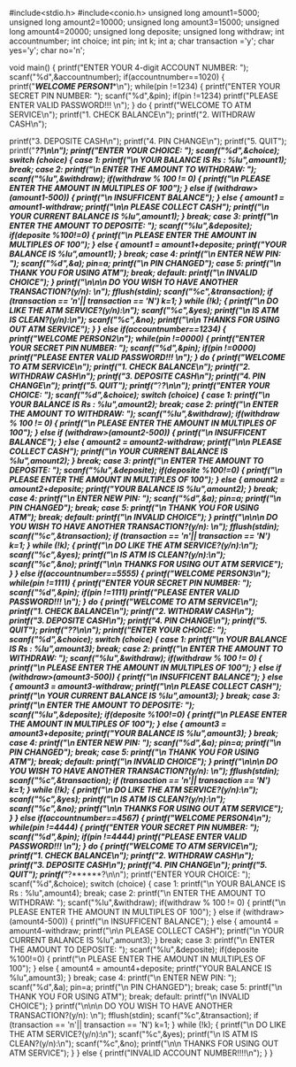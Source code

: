 #include<stdio.h>
#include<conio.h>
unsigned long amount1=5000;
unsigned long amount2=10000;
unsigned long amount3=15000;
unsigned long amount4=20000;
unsigned long deposite;
unsigned long withdraw;
int accountnumber;
int choice;
int pin;
int k;
int a;
char transaction ='y';
char yes='y';
char no='n';
 
 
void main()
{
    printf("ENTER YOUR 4-digit ACCOUNT NUMBER: ");
    scanf("%d",&accountnumber);
    if(accountnumber==1020)
    {
        printf("***WELCOME PERSON1****\n");
        while(pin !=1234)
        {
        printf("ENTER YOUR SECRET PIN NUMBER: ");
        scanf("%d",&pin);
        if(pin !=1234)
        printf("PLEASE ENTER VALID PASSWORD!!! \n");
        }
        do
            {
                printf("WELCOME TO ATM SERVICE\n");
                printf("1. CHECK BALANCE\n");
                printf("2. WITHDRAW CASH\n");
 
printf("3. DEPOSITE CASH\n");
                printf("4. PIN CHANGE\n");
                printf("5. QUIT");
                printf("***?******?\n\n");
                printf("ENTER YOUR CHOICE: ");
                scanf("%d",&choice);
                switch (choice)
                                {
                    case 1:
                        printf("\n YOUR BALANCE IS Rs : %lu",amount1);
                        break;
                    case 2:
                        printf("\n ENTER THE AMOUNT TO WITHDRAW: ");
                        scanf("%lu",&withdraw);
                        if(withdraw % 100 != 0)
                            {
                                printf("\n PLEASE ENTER THE AMOUNT IN MULTIPLES OF 100");
                            }
                        else if (withdraw>(amount1-500))
                            {
                                printf("\n INSUFFICENT BALANCE");
                            }
                        else
                            {
                                amount1 = amount1-withdraw;
                                printf("\n\n PLEASE COLLECT CASH");
                                printf("\n YOUR CURRENT BALANCE IS %lu",amount1);
                            }
                        break;
                    case 3:
                        printf("\n ENTER THE AMOUNT TO DEPOSITE: ");
                        scanf("%lu",&deposite);
                        if(deposite %100!=0)
                        {
                            printf("\n PLEASE ENTER THE AMOUNT IN MULTIPLES OF 100");
                        }
                        else
                        {
                           amount1 = amount1+deposite;
                           printf("YOUR BALANCE IS %lu",amount1);
                        }
                        break;
                    case 4:
                        printf("\n ENTER NEW PIN: ");
                        scanf("%d",&a);
                        pin=a;
                        printf("\n PIN CHANGED");
                         case 5:
                        printf("\n THANK YOU FOR USING ATM");
                        break;
                    default:
                        printf("\n INVALID CHOICE");
                }
                printf("\n\n\n DO YOU WISH TO HAVE ANOTHER TRANSACTION?(y/n): \n");
                fflush(stdin);
                scanf("%c",&transaction);
                if (transaction == 'n'|| transaction == 'N')
                    k=1;
            }
                while (!k);
                {
                    printf("\n DO LIKE THE ATM SERVICE?(y/n):\n");
                    scanf("%c",&yes);
                    printf("\n IS ATM IS CLEAN?(y/n):\n");
                    scanf("%c",&no);
                    printf("\n\n THANKS FOR USING OUT ATM SERVICE");
                }
    }
    else if(accountnumber==1234)
    {
        printf("***WELCOME PERSON2***\n");
         while(pin !=0000)
        {
        printf("ENTER YOUR SECRET PIN NUMBER: ");
        scanf("%d",&pin);
        if(pin !=0000)
        printf("PLEASE ENTER VALID PASSWORD!!! \n");
        }
        do
            {
                printf("WELCOME TO ATM SERVICE\n");
                printf("1. CHECK BALANCE\n");
                printf("2. WITHDRAW CASH\n");
                printf("3. DEPOSITE CASH\n");
                printf("4. PIN CHANGE\n");
                printf("5. QUIT");
                printf("***?******?\n\n");
                printf("ENTER YOUR CHOICE: ");
                scanf("%d",&choice);
                switch (choice)
                {
                    case 1:
                        printf("\n YOUR BALANCE IS Rs : %lu",amount2);
                        break;
                    case 2:
                        printf("\n ENTER THE AMOUNT TO WITHDRAW: ");
                        scanf("%lu",&withdraw);
                        if(withdraw % 100 != 0)
                            {
                                printf("\n PLEASE ENTER THE AMOUNT IN MULTIPLES OF 100");
                            }
                        else if (withdraw>(amount2-500))
                            {
                                printf("\n INSUFFICENT BALANCE");
                            }
                        else
                            {
                                amount2 = amount2-withdraw;
                                printf("\n\n PLEASE COLLECT CASH");
                                printf("\n YOUR CURRENT BALANCE IS %lu",amount2);
                            }
                        break;
                    case 3:
                        printf("\n ENTER THE AMOUNT TO DEPOSITE: ");
                        scanf("%lu",&deposite);
                        if(deposite %100!=0)
                        {
                            printf("\n PLEASE ENTER THE AMOUNT IN MULTIPLES OF 100");
                        }
                        else
                        {
                           amount2 = amount2+deposite;
                           printf("YOUR BALANCE IS %lu",amount2);
                        }
                        break;
                    case 4:
                        printf("\n ENTER NEW PIN: ");
                        scanf("%d",&a);
                        pin=a;
                        printf("\n PIN CHANGED");
                         break;
                    case 5:
                        printf("\n THANK YOU FOR USING ATM");
                        break;
                    default:
                        printf("\n INVALID CHOICE");
                }
                printf("\n\n\n DO YOU WISH TO HAVE ANOTHER TRANSACTION?(y/n): \n");
                fflush(stdin);
                scanf("%c",&transaction);
                if (transaction == 'n'|| transaction == 'N')
                    k=1;
                }
                while (!k);
                {
                    printf("\n DO LIKE THE ATM SERVICE?(y/n):\n");
                    scanf("%c",&yes);
                    printf("\n IS ATM IS CLEAN?(y/n):\n");
                    scanf("%c",&no);
                    printf("\n\n THANKS FOR USING OUT ATM SERVICE");
                }
    }
    else if(accountnumber==5555)
    {
        printf("***WELCOME PERSON3***\n");
         while(pin !=1111)
        {
        printf("ENTER YOUR SECRET PIN NUMBER: ");
        scanf("%d",&pin);
        if(pin !=1111)
        printf("PLEASE ENTER VALID PASSWORD!!! \n");
        }
        do
            {
                printf("WELCOME TO ATM SERVICE\n");
                printf("1. CHECK BALANCE\n");
                printf("2. WITHDRAW CASH\n");
                printf("3. DEPOSITE CASH\n");
                printf("4. PIN CHANGE\n");
                printf("5. QUIT");
                printf("***?******?\n\n");
                printf("ENTER YOUR CHOICE: ");
                scanf("%d",&choice);
                switch (choice)
                {
                    case 1:
                        printf("\n YOUR BALANCE IS Rs : %lu",amount3);
                        break;
                    case 2:
                        printf("\n ENTER THE AMOUNT TO WITHDRAW: ");
                        scanf("%lu",&withdraw);
                        if(withdraw % 100 != 0)
                            {
                                printf("\n PLEASE ENTER THE AMOUNT IN MULTIPLES OF 100");
                            }
                        else if (withdraw>(amount3-500))
                            {
                                printf("\n INSUFFICENT BALANCE");
                            }
                        else
                            {
                                amount3 = amount3-withdraw;
                                printf("\n\n PLEASE COLLECT CASH");
                                printf("\n YOUR CURRENT BALANCE IS %lu",amount3);
                            }
                        break;
                    case 3:
                        printf("\n ENTER THE AMOUNT TO DEPOSITE: ");
                        scanf("%lu",&deposite);
                        if(deposite %100!=0)
                        {
                            printf("\n PLEASE ENTER THE AMOUNT IN MULTIPLES OF 100");
                        }
                        else
                        {
                           amount3 = amount3+deposite;
                           printf("YOUR BALANCE IS %lu",amount3);
                        }
                        break;
                    case 4:
                        printf("\n ENTER NEW PIN: ");
                        scanf("%d",&a);
                        pin=a;
                        printf("\n PIN CHANGED");
                        break;
                    case 5:
                        printf("\n THANK YOU FOR USING ATM");
                        break;
                    default:
                        printf("\n INVALID CHOICE");
                }
                printf("\n\n\n DO YOU WISH TO HAVE ANOTHER TRANSACTION?(y/n): \n");
                fflush(stdin);
                scanf("%c",&transaction);
                if (transaction == 'n'|| transaction == 'N')
                    k=1;
                }
while (!k);
                {
                    printf("\n DO LIKE THE ATM SERVICE?(y/n):\n");
                    scanf("%c",&yes);
                    printf("\n IS ATM IS CLEAN?(y/n):\n");
                    scanf("%c",&no);
                    printf("\n\n THANKS FOR USING OUT ATM SERVICE");
                }
    }
    else if(accountnumber==4567)
    {
        printf("***WELCOME PERSON4***\n");
        while(pin !=4444)
        {
        printf("ENTER YOUR SECRET PIN NUMBER: ");
        scanf("%d",&pin);
        if(pin !=4444)
        printf("PLEASE ENTER VALID PASSWORD!!! \n");
        }
        do
            {
                printf("WELCOME TO ATM SERVICE\n");
                printf("1. CHECK BALANCE\n");
                printf("2. WITHDRAW CASH\n");
                printf("3. DEPOSITE CASH\n");
                printf("4. PIN CHANGE\n");
                printf("5. QUIT");
                printf("***?******?\n\n");
                printf("ENTER YOUR CHOICE: ");
                scanf("%d",&choice);
                switch (choice)
                {
                    case 1:
                        printf("\n YOUR BALANCE IS Rs : %lu",amount4);
                        break;
                    case 2:
                        printf("\n ENTER THE AMOUNT TO WITHDRAW: ");
                        scanf("%lu",&withdraw);
                        if(withdraw % 100 != 0)
                            {
                                printf("\n PLEASE ENTER THE AMOUNT IN MULTIPLES OF 100");
                            }
                        else if (withdraw>(amount4-500))
                            {
                                printf("\n INSUFFICENT BALANCE");
                            }
                        else
                            {
                                amount4 = amount4-withdraw;
                                printf("\n\n PLEASE COLLECT CASH");
                                printf("\n YOUR CURRENT BALANCE IS %lu",amount3);
                            }
                        break;
                    case 3:
                        printf("\n ENTER THE AMOUNT TO DEPOSITE: ");
                        scanf("%lu",&deposite);
                        if(deposite %100!=0)
                        {
                            printf("\n PLEASE ENTER THE AMOUNT IN MULTIPLES OF 100");
                        }
                        else
                        {
                           amount4 = amount4+deposite;
                           printf("YOUR BALANCE IS %lu",amount3);
                        }
                        break;
                    case 4:
                        printf("\n ENTER NEW PIN: ");
                        scanf("%d",&a);
                        pin=a;
                        printf("\n PIN CHANGED");
                        break;
                    case 5:
                        printf("\n THANK YOU FOR USING ATM");
                        break;
                    default:
                        printf("\n INVALID CHOICE");
                }
                printf("\n\n\n DO YOU WISH TO HAVE ANOTHER TRANSACTION?(y/n): \n");
                fflush(stdin);
                scanf("%c",&transaction);
                if (transaction == 'n'|| transaction == 'N')
                    k=1;
                }
while (!k);
                {
                    printf("\n DO LIKE THE ATM SERVICE?(y/n):\n");
                    scanf("%c",&yes);
                    printf("\n IS ATM IS CLEAN?(y/n):\n");
                    scanf("%c",&no);
                    printf("\n\n THANKS FOR USING OUT ATM SERVICE");
                }
    }
    else
    {
        printf("INVALID ACCOUNT NUMBER!!!!\n");
    }
}
